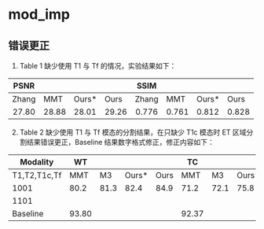 # mod_imp

## 错误更正
1. Table 1 缺少使用 T1 与 Tf 的情况，实验结果如下：

|  PSNR |       |       |       |  SSIM |       |       |       |
|:-----:|-------|-------|-------|:-----:|-------|-------|-------|
| Zhang |  MMT  | Ours* |  Ours | Zhang |  MMT  | Ours* |  Ours |
| 27.80 | 28.88 | 28.01 | 29.26 | 0.776 | 0.761 | 0.812 | 0.828 |

2. Table 2 缺少使用 T1 与 Tf 模态的分割结果，在只缺少 T1c 模态时 ET 区域分割结果错误更正，Baseline 结果数字格式修正，修正内容如下：
   
| Modality     | WT    |      |       |      | TC    |      |       |      | ET    |       |       |       |
|--------------|-------|------|-------|------|-------|------|-------|------|-------|-------|-------|-------|
| T1,T2,T1c,Tf | MMT   | M3   | Ours* | Ours | MMT   | M3   | Ours* | Ours | MMT   | M3    | Ours* | Ours  |
| 1001         | 80.2  | 81.3 | 82.4  | 84.9 | 71.2  | 72.1 | 75.8  | 77.3 | 65.3  | 65.2  | 69.8  | 70.7  |
| 1101         |       |      |       |      |       |      |       |      | 78.97 | 78.53 | 82.11 | 84.12 |
| Baseline     | 93.80 |      |       |      | 92.37 |      |       |      | 86.92 |       |       |       |
